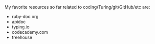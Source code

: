 My favorite resources so far related to coding/Turing/git/GitHub/etc are:
* ruby-doc.org
* apidoc
* typing.io
* codecademy.com
* treehouse
